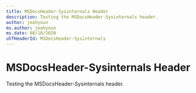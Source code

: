 ```yaml
---
title: MSDocsHeader-Sysinternals Header
description: Testing the MSDocsHeader-Sysinternals header.
author: jeahyoun
ms.author: jeahyoun
ms.date: 08/10/2020
uhfHeaderId: MSDocsHeader-Sysinternals
---
```


# MSDocsHeader-Sysinternals Header

Testing the MSDocsHeader-Sysinternals header.

